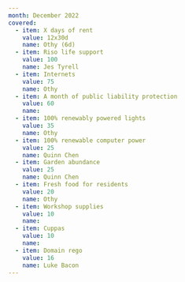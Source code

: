 ```yaml
---
month: December 2022
covered:
  - item: X days of rent
    value: 12x30d
    name: Othy (6d)
  - item: Riso life support
    value: 100
    name: Jes Tyrell
  - item: Internets
    value: 75
    name: Othy
  - item: A month of public liability protection
    value: 60
    name: 
  - item: 100% renewably powered lights
    value: 35
    name: Othy
  - item: 100% renewable computer power
    value: 25
    name: Quinn Chen
  - item: Garden abundance
    value: 25
    name: Quinn Chen
  - item: Fresh food for residents
    value: 20
    name: Othy
  - item: Workshop supplies
    value: 10
    name: 
  - item: Cuppas
    value: 10
    name: 
  - item: Domain rego
    value: 16
    name: Luke Bacon
---
```

